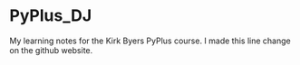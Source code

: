 # PyPlus_DJ
My learning notes for the Kirk Byers PyPlus course.
I made this line change on the github website.
